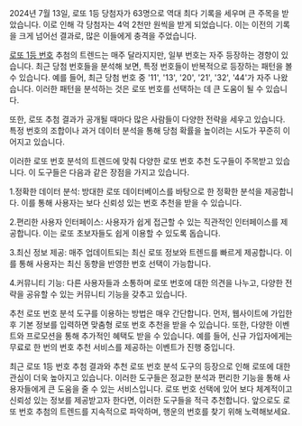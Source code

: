 <p>2024년 7월 13일, 로또 1등 당첨자가 63명으로 역대 최다 기록을 세우며 큰 주목을 받았습니다. 이로 인해 각 당첨자는 4억 2천만 원씩을 받게 되었습니다. 이는 이전의 기록을 크게 넘어선 결과로, 많은 이들에게 충격을 주었습니다.</p>
<p><a href="https://freetto.net/">로또 1등 번호</a> 추첨의 트렌드는 매주 달라지지만, 일부 번호는 자주 등장하는 경향이 있습니다. 최근 당첨 번호들을 분석해 보면, 특정 번호들이 반복적으로 등장하는 패턴을 볼 수 있습니다. 예를 들어, 최근 당첨 번호 중 '11', '13', '20', '21', '32', '44'가 자주 나왔습니다​. 이러한 패턴을 분석하는 것은 로또 번호를 선택하는 데 큰 도움이 될 수 있습니다.</p>
<p>또한, 로또 추첨 결과가 공개될 때마다 많은 사람들이 다양한 전략을 세우고 있습니다. 특정 번호의 조합이나 과거 데이터 분석을 통해 당첨 확률을 높이려는 시도가 꾸준히 이어지고 있습니다.</p>
<p>이러한 로또 번호 분석의 트렌드에 맞춰 다양한 로또 번호 추천 도구들이 주목받고 있습니다. 이 도구들은 다음과 같은 장점을 가지고 있습니다.</p>
<p>1.정확한 데이터 분석: 방대한 로또 데이터베이스를 바탕으로 한 정확한 분석을 제공합니다. 이를 통해 사용자는 보다 신뢰성 있는 번호 추천을 받을 수 있습니다.</p>
<p>2.편리한 사용자 인터페이스: 사용자가 쉽게 접근할 수 있는 직관적인 인터페이스를 제공합니다. 이는 로또 초보자들도 쉽게 이용할 수 있도록 돕습니다.</p>
<p>3.최신 정보 제공: 매주 업데이트되는 최신 로또 정보와 트렌드를 빠르게 제공합니다. 이를 통해 사용자는 최신 동향을 반영한 번호 선택이 가능합니다.</p>
<p>4.커뮤니티 기능: 다른 사용자들과 소통하며 로또 번호에 대한 의견을 나누고, 다양한 전략을 공유할 수 있는 커뮤니티 기능을 갖추고 있습니다.</p>
<p>추천 로또 번호 분석 도구를 이용하는 방법은 매우 간단합니다. 먼저, 웹사이트에 가입한 후 기본 정보를 입력하면 맞춤형 로또 번호 추천을 받을 수 있습니다. 또한, 다양한 이벤트와 프로모션을 통해 추가적인 혜택도 받을 수 있습니다. 예를 들어, 신규 가입자에게는 무료로 한 번의 번호 추천 서비스를 제공하는 이벤트가 진행 중입니다.</p>
<p>최근 로또 1등 번호 추첨 결과와 추천 로또 번호 분석 도구의 등장으로 인해 로또에 대한 관심이 더욱 높아지고 있습니다. 이러한 도구들은 정교한 분석과 편리한 기능을 통해 사용자들에게 큰 도움을 줄 수 있는 서비스입니다. 로또 번호 선택에 있어 보다 체계적이고 신뢰성 있는 정보를 제공받고자 한다면, 이러한 도구들을 적극 추천합니다. 앞으로도 로또 번호 추첨의 트렌드를 지속적으로 파악하며, 행운의 번호를 찾기 위해 노력해보세요.</p>
